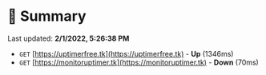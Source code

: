# 📖 Summary
Last updated: **2/1/2022, 5:26:38 PM**

- `GET` [https://uptimerfree.tk](https://uptimerfree.tk) - **Up** (1346ms)
- `GET` [https://monitoruptimer.tk](https://monitoruptimer.tk) - **Down** (70ms)
